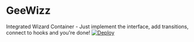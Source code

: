# GeeWizz
Integrated Wizard Container - Just implement the interface, add transitions, connect to hooks and you're done!
[![Deploy](https://deploy-to-sfdx.com/dist/assets/images/DeployToSFDX.svg)](https://deploy-to-sfdx.com/)
